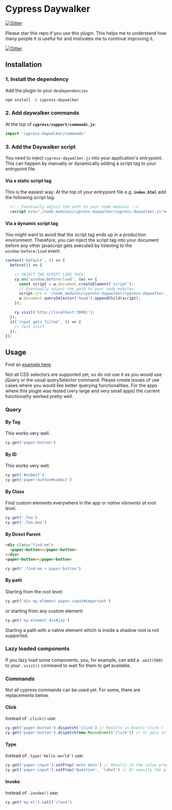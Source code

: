 # Cypress Daywalker
[![Gitter](https://img.shields.io/gitter/room/DAVFoundation/DAV-Contributors.svg?style=flat-square)](https://gitter.im/cypress-daywalker)

Please star this repo if you use this plugin.
This helps me to understand how many people it is useful for and motivates me to continue improving it.

[![Gitter](https://img.shields.io/gitter/room/DAVFoundation/DAV-Contributors.svg?style=flat-square)](https://gitter.im/cypress-daywalker)

## Installation

### 1. Install the dependency
Add the plugin to your `devDependencies`

```bash
npm install -D cypress-daywalker
```
### 2. Add daywalker commands
At the top of **`cypress/support/commands.js`**:
```js
import 'cypress-daywalker/commands'
```

### 3. Add the Daywalker script
You need to inject `cypress-daywalker.js` into your application's entrypoint. This can happen by manually or dynamically adding a script tag to your entrypoint file.

#### Via a static script tag
This is the easiest way: At the top of your entrypoint file e.g. **`index.html`** add the following script tag.

```html
  <!-- Eventually adjust the path to your node modules -->
  <script src="./node_modules/cypress-daywalker/cypress-daywalker.js"></script>
```

#### Via a dynamic script tag
You might want to avoid that the script tag ends up in a production environment. Therefore, you can inject the script tag into your document before any other javascript gets executed by listening to the `window:before:load` event.

```javascript
context('Default', () => {
  before(() => {

    // INJECT THE SCRIPT LIKE THIS:
    cy.on('window:before:load', (w) => {
      const script = w.document.createElement('script');
      // Eventually adjust the path to your node modules
      script.src = '/node_modules/cypress-daywalker/cypress-daywalker.js';
      w.document.querySelector('head').appendChild(script);
    });

    cy.visit('http://localhost:3000/');
  });
  it('input gets filled', () => {
    // Test stuff
  });
});
```

## Usage
Find an [example here](https://github.com/JaySunSyn/cypress-daywalker/blob/master/example/).

Not all CSS selectors are supported yet, so do not use it as you would use jQuery or the usual querySelector command. Please create issues of use cases where you would like better querying functionalities. For the apps where this plugin was tested (very large and very small apps) the current functionality worked pretty well.

### Query

#### By Tag

This works very well.

```js
cy.get('paper-button')
```

#### By ID

This works very well.

```js
cy.get('#submit')
cy.get('paper-button#submit')
```

#### By Class

Find custom elements everywhere in the app or *native elements at root level*.

```js
cy.get('.foo')
cy.get('.foo.moo')
```

#### By Direct Parent

```html
<div class="find-me">
  <paper-button></paper-button>
</div>
<paper-button></paper-button>
```

```js
cy.get('.find-me > paper-button')
```

#### By path

Starting from the root level:

```js
cy.get('div my-element paper-input#important')
```

or starting from any custom element:

```js
cy.get('my-element div#jay')
```

Starting a path with a native element which is inside a shadow root is not supported.

### Lazy loaded components
If you lazy load some components, you, for example, can add a `.wait(500)` to your `.visit()` command to wait for them to get available.

### Commands
Not all cypress commands can be used yet. For some, there are replacements below.

#### Click

Instead of `.click()` use:

```js
cy.get('paper-button').dispatch('click') // Results in Event('click')
cy.get('paper-button').dispatch(new MouseEvent('click')) // Or pass in any other event
```

#### Type

Instead of `.type('Hello world')` use:

```js
cy.get('paper-input').setProp('moto moto') // Results in the value property gets set
cy.get('paper-input').setProp('Question', 'label') // Or specify the property name
```

#### Invoke

Instead of `.invoke()` use:

```js
cy.get('my-el').call('close')
```
